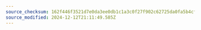 ```yaml
---
source_checksum: 162f446f3521d7e0da3ee0db1c1a3c0f27f902c62725da0fa5b4cf762af495a3
source_modified: 2024-12-12T21:11:49.585Z
---
```


